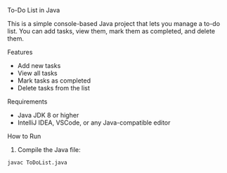 To-Do List in Java

This is a simple console-based Java project that lets you manage a to-do list. You can add tasks, view them, mark them as completed, and delete them.

Features

- Add new tasks
- View all tasks
- Mark tasks as completed
- Delete tasks from the list

Requirements

- Java JDK 8 or higher
- IntelliJ IDEA, VSCode, or any Java-compatible editor

How to Run

1. Compile the Java file:

```bash
javac ToDoList.java